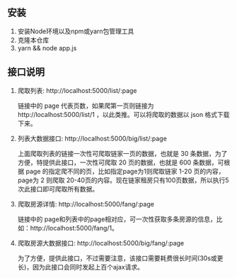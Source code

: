 ## 安装

1. 安装Node环境以及npm或yarn包管理工具
2. 克隆本仓库
3. yarn && node app.js

## 接口说明

1. 爬取列表: http://localhost:5000/list/:page

	链接中的 page 代表页数，如果爬第一页则链接为 http://localhost:5000/list/1 ，以此类推。可以将爬取的数据以 json 格式下载下来。

2. 列表大数据接口: http://localhost:5000/big/list/:page

	上面爬取列表的链接一次性可爬取链家一页的数据，也就是 30 条数据，为了方便，特提供此接口，一次性可爬取 20 页的数据，也就是 600 条数据，可根据 page 的指定爬不同的页，比如指定page为1则爬取链家 1-20 页的内容，page为 2 则爬取 20-40页的内容。现在链家租房只有100页数据，所以执行5次此接口即可爬取所有数据。

3. 爬取房源详情:  http://localhost:5000/fang/:page

	链接中的 page和列表中的page相对应，可一次性获取多条房源的信息，比如：http://localhost:5000/fang/1。

4. 爬取房源大数据接口: http://localhost:5000/big/fang/:page

	为了方便，提供此接口，不过需要注意，该接口需要耗费很长时间(30s或更长)，因为此接口会同时发起上百个ajax请求。